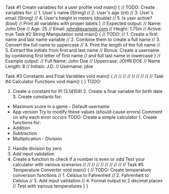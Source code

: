  Task #1 Create variables for a user profile
void main() {
// TODO: Create variables for:
// 1. User's name (String)
// 2. User's age (int)
// 3. User's email (String)
// 4. User's height in meters (double) // 5. Is user active? (bool)
// Print all variables with proper labels
}
// Expected output:
// Name: John Doe
// Age: 25
// Email: john@example.com // Height: 1.75m
// Active: true
Task #2 String Manipulation
void main() {
// TODO:
// 1. Create a first name and last name variable // 2. Combine them to create a full name
// 3. Convert the full name to uppercase
// 4. Print the length of the full name
// 5. Extract the initials from first and last name
// Bonus: Create a username by combining first letter of first name
// and full last name in lowercase }
// Example output:
// Full Name: John Doe
// Uppercase: JOHN DOE // Name Length: 8
// Initials: J.D.
// Username: jdoe

 Task #3 Constants and Final Variables
void main() {
// // // // // // //
// //
Task #4 Calculator Functions
void main() {
}
TODO:
1. Create a constant for PI (3.14159) 2. Create a final variable for birth date 3. Create constants for:
- Maximum score in a game - Default username
- App version
Try to modify these values (should cause errors) Comment on why each error occurs
TODO: Create a simple calculator 1. Create functions for:
- Addition
- Subtraction
- Multiplication - Division
2. Handle division by zero
3. Add input validation
4. Create a function to check if a number is even or odd
Test your calculator with various scenarios
// // // // // // // // //
//
Task #5 Temperature Converter
void main() {
// TODO: Create temperature conversion functions // 1. Celsius to Fahrenheit
// 2. Fahrenheit to Celsius
// 3. Add input validation
// 4. Format output to 2 decimal places
// Test with various temperatures }
}

